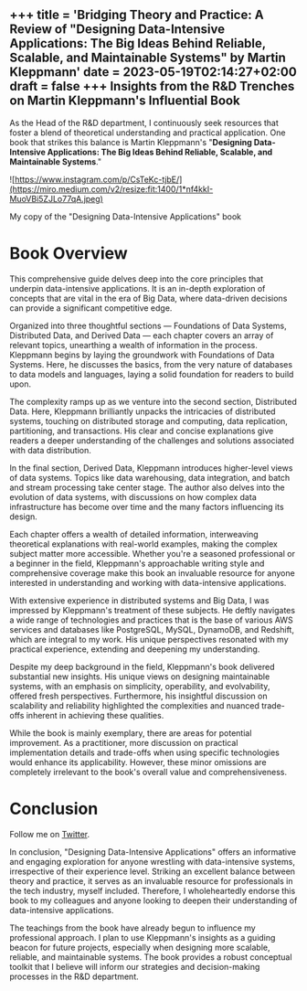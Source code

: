 +++
title = 'Bridging Theory and Practice: A Review of "Designing Data-Intensive Applications: The Big Ideas Behind Reliable, Scalable, and Maintainable Systems" by Martin Kleppmann'
date = 2023-05-19T02:14:27+02:00
draft = false
+++
Insights from the R&D Trenches on Martin Kleppmann's Influential Book
---------------------------------------------------------------------

As the Head of the R&D department, I continuously seek resources that foster a blend of theoretical understanding and practical application. One book that strikes this balance is Martin Kleppmann's "**Designing Data-Intensive Applications: The Big Ideas Behind Reliable, Scalable, and Maintainable Systems**."

![https://www.instagram.com/p/CsTeKc-tjbE/](https://miro.medium.com/v2/resize:fit:1400/1*nf4kkI-MuoVBi5ZJLo77qA.jpeg)

My copy of the "Designing Data-Intensive Applications" book

Book Overview
=============

This comprehensive guide delves deep into the core principles that underpin data-intensive applications. It is an in-depth exploration of concepts that are vital in the era of Big Data, where data-driven decisions can provide a significant competitive edge.

Organized into three thoughtful sections — Foundations of Data Systems, Distributed Data, and Derived Data — each chapter covers an array of relevant topics, unearthing a wealth of information in the process. Kleppmann begins by laying the groundwork with Foundations of Data Systems. Here, he discusses the basics, from the very nature of databases to data models and languages, laying a solid foundation for readers to build upon.

The complexity ramps up as we venture into the second section, Distributed Data. Here, Kleppmann brilliantly unpacks the intricacies of distributed systems, touching on distributed storage and computing, data replication, partitioning, and transactions. His clear and concise explanations give readers a deeper understanding of the challenges and solutions associated with data distribution.

In the final section, Derived Data, Kleppmann introduces higher-level views of data systems. Topics like data warehousing, data integration, and batch and stream processing take center stage. The author also delves into the evolution of data systems, with discussions on how complex data infrastructure has become over time and the many factors influencing its design.

Each chapter offers a wealth of detailed information, interweaving theoretical explanations with real-world examples, making the complex subject matter more accessible. Whether you're a seasoned professional or a beginner in the field, Kleppmann's approachable writing style and comprehensive coverage make this book an invaluable resource for anyone interested in understanding and working with data-intensive applications.


With extensive experience in distributed systems and Big Data, I was impressed by Kleppmann's treatment of these subjects. He deftly navigates a wide range of technologies and practices that is the base of various AWS services and databases like PostgreSQL, MySQL, DynamoDB, and Redshift, which are integral to my work. His unique perspectives resonated with my practical experience, extending and deepening my understanding.

Despite my deep background in the field, Kleppmann's book delivered substantial new insights. His unique views on designing maintainable systems, with an emphasis on simplicity, operability, and evolvability, offered fresh perspectives. Furthermore, his insightful discussion on scalability and reliability highlighted the complexities and nuanced trade-offs inherent in achieving these qualities.

While the book is mainly exemplary, there are areas for potential improvement. As a practitioner, more discussion on practical implementation details and trade-offs when using specific technologies would enhance its applicability. However, these minor omissions are completely irrelevant to the book's overall value and comprehensiveness.

Conclusion
==========

Follow me on [Twitter](https://twitter.com/ostefanovskyi).

In conclusion, "Designing Data-Intensive Applications" offers an informative and engaging exploration for anyone wrestling with data-intensive systems, irrespective of their experience level. Striking an excellent balance between theory and practice, it serves as an invaluable resource for professionals in the tech industry, myself included. Therefore, I wholeheartedly endorse this book to my colleagues and anyone looking to deepen their understanding of data-intensive applications.

The teachings from the book have already begun to influence my professional approach. I plan to use Kleppmann's insights as a guiding beacon for future projects, especially when designing more scalable, reliable, and maintainable systems. The book provides a robust conceptual toolkit that I believe will inform our strategies and decision-making processes in the R&D department.